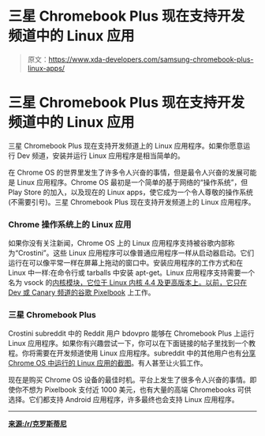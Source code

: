 # 三星 Chromebook Plus 现在支持开发频道中的 Linux 应用

> 原文：<https://www.xda-developers.com/samsung-chromebook-plus-linux-apps/>

# 三星 Chromebook Plus 现在支持开发频道中的 Linux 应用

三星 Chromebook Plus 现在支持开发频道上的 Linux 应用程序。如果你愿意运行 Dev 频道，安装并运行 Linux 应用程序是相当简单的。

在 Chrome OS 的世界里发生了许多令人兴奋的事情，但是最令人兴奋的发展可能是 Linux 应用程序。Chrome OS 最初是一个简单的基于网络的“操作系统”，但 Play Store 的加入，以及现在的 Linux apps，使它成为一个令人尊敬的操作系统(不需要引号)。三星 Chromebook Plus 现在支持开发频道上的 Linux 应用程序。

### Chrome 操作系统上的 Linux 应用

如果你没有关注新闻，Chrome OS 上的 Linux 应用程序支持被谷歌内部称为“Crostini”。这些 Linux 应用程序可以像普通应用程序一样从启动器启动。它们运行在可以像平常一样在屏幕上拖动的窗口中。安装应用程序的工作方式和在 Linux 中一样:在命令行或 tarballs 中安装 apt-get。Linux 应用程序支持需要一个名为 vsock 的[内核模块，它位于 Linux 内核 4.4 及更高版本上。以前，它](https://www.xda-developers.com/linux-app-support-older-chrome-os-devices/)[只在 Dev 或 Canary 频道的谷歌 Pixelbook](https://www.xda-developers.com/chrome-os-linux-app-support-google-pixelbook/) 上工作。

### 三星 Chromebook Plus

Crostini subreddit 中的 Reddit 用户 bdovpro 能够在 Chromebook Plus 上运行 Linux 应用程序。如果你有兴趣尝试一下，你可以在下面链接的帖子里找到一个教程。你将需要在开发频道使用 Linux 应用程序。subreddit 中的其他用户也有[分享 Chrome OS 中运行的 Linux 应用的截图](https://www.reddit.com/r/Crostini/comments/8nmyup/chromebook_plus_running_full_gui_linux_apps/)。有人甚至让火狐工作。

现在是购买 Chrome OS 设备的最佳时机。平台上发生了很多令人兴奋的事情。即使你不想为 Pixelbook 支付近 1000 美元，也有大量的高端 Chromebooks 可供选择。它们都支持 Android 应用程序，许多最终也会支持 Linux 应用程序。

* * *

[**来源:/r/克罗斯蒂尼**](https://www.reddit.com/r/Crostini/comments/8o1u2o/chromebook_plus_linux_beta_quick_how_to/)
